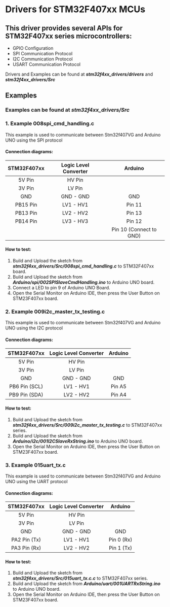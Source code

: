 # Drivers for STM32F407xx MCUs
## This driver provides several APIs for STM32F407xx series microcontrollers:
* GPIO Configuration
* SPI Communication Protocol
* I2C Communication Protocol
* USART Communication Protocol

Drivers and Examples can be found at ***stm32f4xx_drivers/drivers*** and ***stm32f4xx_drivers/Src***

## Examples 

### Examples can be found at ***stm32f4xx_drivers/Src***
### 1. Example 008spi_cmd_handling.c
This example is used to communicate between Stm32f407VG and Arduino UNO using the SPI protocol
#### Connection diagrams:
| STM32F407xx | Logic Level Converter |         Arduino         |
|:-----------:|:---------------------:|:-----------------------:|
|    5V Pin   |         HV Pin        |                         |
|    3V Pin   |         LV Pin        |                         |
|     GND     |       GND - GND       |           GND           |
|   PB15 Pin  |       LV1 - HV1       |          Pin 11         |
|   PB13 Pin  |       LV2 - HV2       |          Pin 13         |
|   PB14 Pin  |       LV3 - HV3       |          Pin 12         |
|             |                       | Pin 10 (Connect to GND) |

#### How to test:
1. Build and Upload the sketch from ***stm32f4xx_drivers/Src/008spi_cmd_handling.c*** to STM32F407xx board.
2. Build and Upload the sketch from ***Arduino/spi/002SPISlaveCmdHandling.ino*** to Arduino UNO board.
3. Connect a LED to pin 9 of Arduino UNO Board. 
4. Open the Serial Monitor on Arduino IDE, then press the User Button on STM23F407xx board.

### 2. Example 009i2c_master_tx_testing.c
This example is used to communicate between Stm32f407VG and Arduino UNO using the I2C protocol
#### Connection diagrams:
|  STM32F407xx  | Logic Level Converter | Arduino |
|:-------------:|:---------------------:|:-------:|
|     5V Pin    |         HV Pin        |         |
|     3V Pin    |         LV Pin        |         |
|      GND      |       GND - GND       |   GND   |
| PB6 Pin (SCL) |       LV1 - HV1       |  Pin A5 |
| PB9 Pin (SDA) |       LV2 - HV2       |  Pin A4 |

#### How to test:
1. Build and Upload the sketch from ***stm32f4xx_drivers/Src/009i2c_master_tx_testing.c*** to STM32F407xx series.
2. Build and Upload the sketch from ***Arduino/i2c/001I2CSlaveRxString.ino*** to Arduino UNO board.
4. Open the Serial Monitor on Arduino IDE, then press the User Button on STM23F407xx board.

### 3. Example 015uart_tx.c
This example is used to communicate between Stm32f407VG and Arduino UNO using the UART protocol
#### Connection diagrams:
|  STM32F407xx | Logic Level Converter |   Arduino  |
|:------------:|:---------------------:|:----------:|
|    5V Pin    |         HV Pin        |            |
|    3V Pin    |         LV Pin        |            |
|      GND     |       GND - GND       |     GND    |
| PA2 Pin (Tx) |       LV1 - HV1       | Pin 0 (Rx) |
| PA3 Pin (Rx) |       LV2 - HV2       | Pin 1 (Tx) |

#### How to test:
1. Build and Upload the sketch from ***stm32f4xx_drivers/Src/015uart_tx.c.c*** to STM32F407xx series.
2. Build and Upload the sketch from ***Arduino/uart/001UARTRxString.ino*** to Arduino UNO board.
4. Open the Serial Monitor on Arduino IDE, then press the User Button on STM23F407xx board.
